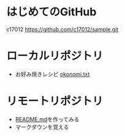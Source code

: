 # はじめてのGitHub  
  c17012
<https://github.com/c17012/sample.git>

# ローカルリポジトリ
* お好み焼きレシピ   [okonomi.txt](okonomi.txt)

# リモートリポジトリ
* [README.md](README.md)を作ってみる
* マークダウンを覚える